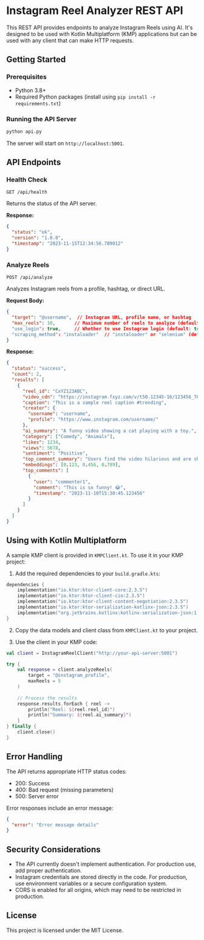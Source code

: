 # Instagram Reel Analyzer REST API

This REST API provides endpoints to analyze Instagram Reels using AI. It's designed to be used with Kotlin Multiplatform (KMP) applications but can be used with any client that can make HTTP requests.

## Getting Started

### Prerequisites

- Python 3.8+
- Required Python packages (install using `pip install -r requirements.txt`)

### Running the API Server

```bash
python api.py
```

The server will start on `http://localhost:5001`.

## API Endpoints

### Health Check

```
GET /api/health
```

Returns the status of the API server.

**Response:**

```json
{
  "status": "ok",
  "version": "1.0.0",
  "timestamp": "2023-11-15T12:34:56.789012"
}
```

### Analyze Reels

```
POST /api/analyze
```

Analyzes Instagram reels from a profile, hashtag, or direct URL.

**Request Body:**

```json
{
  "target": "@username",  // Instagram URL, profile name, or hashtag
  "max_reels": 10,       // Maximum number of reels to analyze (default: 10)
  "use_login": true,     // Whether to use Instagram login (default: true)
  "scraping_method": "instaloader"  // "instaloader" or "selenium" (default: "instaloader")
}
```

**Response:**

```json
{
  "status": "success",
  "count": 2,
  "results": [
    {
      "reel_id": "CxYZ123ABC",
      "video_cdn": "https://instagram.fxyz.com/v/t50.12345-16/123456_789012345678901_1234567890123456789_n.mp4",
      "caption": "This is a sample reel caption #trending",
      "creator": {
        "username": "username",
        "profile": "https://www.instagram.com/username/"
      },
      "ai_summary": "A funny video showing a cat playing with a toy.",
      "category": ["Comedy", "Animals"],
      "likes": 1234,
      "views": 5678,
      "sentiment": "Positive",
      "top_comment_summary": "Users find the video hilarious and are sharing similar experiences.",
      "embeddings": [0.123, 0.456, 0.789],
      "top_comments": [
        {
          "user": "commenter1",
          "comment": "This is so funny! 😂",
          "timestamp": "2023-11-10T15:30:45.123456"
        }
      ]
    }
  ]
}
```

## Using with Kotlin Multiplatform

A sample KMP client is provided in `KMPClient.kt`. To use it in your KMP project:

1. Add the required dependencies to your `build.gradle.kts`:

```kotlin
dependencies {
    implementation("io.ktor:ktor-client-core:2.3.5")
    implementation("io.ktor:ktor-client-cio:2.3.5")
    implementation("io.ktor:ktor-client-content-negotiation:2.3.5")
    implementation("io.ktor:ktor-serialization-kotlinx-json:2.3.5")
    implementation("org.jetbrains.kotlinx:kotlinx-serialization-json:1.6.0")
}
```

2. Copy the data models and client class from `KMPClient.kt` to your project.

3. Use the client in your KMP code:

```kotlin
val client = InstagramReelClient("http://your-api-server:5001")

try {
    val response = client.analyzeReels(
        target = "@instagram_profile",
        maxReels = 5
    )
    
    // Process the results
    response.results.forEach { reel ->
        println("Reel: ${reel.reel_id}")
        println("Summary: ${reel.ai_summary}")
    }
} finally {
    client.close()
}
```

## Error Handling

The API returns appropriate HTTP status codes:

- 200: Success
- 400: Bad request (missing parameters)
- 500: Server error

Error responses include an error message:

```json
{
  "error": "Error message details"
}
```

## Security Considerations

- The API currently doesn't implement authentication. For production use, add proper authentication.
- Instagram credentials are stored directly in the code. For production, use environment variables or a secure configuration system.
- CORS is enabled for all origins, which may need to be restricted in production.

## License

This project is licensed under the MIT License.
